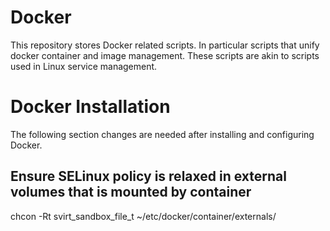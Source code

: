 # Docker
This repository stores Docker related scripts. In particular scripts that unify docker container and image management. These scripts are akin to scripts used in Linux service management.

# Docker Installation

The following section changes are needed after installing and configuring Docker.
## Ensure SELinux policy is relaxed in external volumes that is mounted by container
chcon -Rt svirt_sandbox_file_t ~/etc/docker/container/externals/
